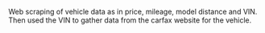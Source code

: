 Web scraping of vehicle data as in price, mileage, model distance and VIN. Then used the VIN to gather data from the carfax website for the vehicle.
